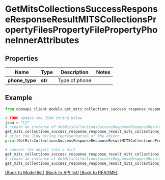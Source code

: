 # GetMitsCollectionsSuccessResponseResponseResultMITSCollectionsPropertyFilesPropertyFilePropertyPhoneInnerAttributes


## Properties

Name | Type | Description | Notes
------------ | ------------- | ------------- | -------------
**phone_type** | **str** | Type of phone | 

## Example

```python
from openapi_client.models.get_mits_collections_success_response_response_result_mits_collections_property_files_property_file_property_phone_inner_attributes import GetMitsCollectionsSuccessResponseResponseResultMITSCollectionsPropertyFilesPropertyFilePropertyPhoneInnerAttributes

# TODO update the JSON string below
json = "{}"
# create an instance of GetMitsCollectionsSuccessResponseResponseResultMITSCollectionsPropertyFilesPropertyFilePropertyPhoneInnerAttributes from a JSON string
get_mits_collections_success_response_response_result_mits_collections_property_files_property_file_property_phone_inner_attributes_instance = GetMitsCollectionsSuccessResponseResponseResultMITSCollectionsPropertyFilesPropertyFilePropertyPhoneInnerAttributes.from_json(json)
# print the JSON string representation of the object
print(GetMitsCollectionsSuccessResponseResponseResultMITSCollectionsPropertyFilesPropertyFilePropertyPhoneInnerAttributes.to_json())

# convert the object into a dict
get_mits_collections_success_response_response_result_mits_collections_property_files_property_file_property_phone_inner_attributes_dict = get_mits_collections_success_response_response_result_mits_collections_property_files_property_file_property_phone_inner_attributes_instance.to_dict()
# create an instance of GetMitsCollectionsSuccessResponseResponseResultMITSCollectionsPropertyFilesPropertyFilePropertyPhoneInnerAttributes from a dict
get_mits_collections_success_response_response_result_mits_collections_property_files_property_file_property_phone_inner_attributes_from_dict = GetMitsCollectionsSuccessResponseResponseResultMITSCollectionsPropertyFilesPropertyFilePropertyPhoneInnerAttributes.from_dict(get_mits_collections_success_response_response_result_mits_collections_property_files_property_file_property_phone_inner_attributes_dict)
```
[[Back to Model list]](../README.md#documentation-for-models) [[Back to API list]](../README.md#documentation-for-api-endpoints) [[Back to README]](../README.md)


